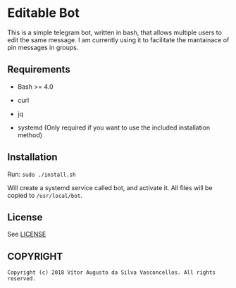 # Editable Bot

This is a simple telegram bot, written in bash, that allows multiple users to
edit the same message. I am currently using it to facilitate the mantainace of
pin messages in groups.

## Requirements

- Bash >= 4.0

- curl

- jq

- systemd (Only required if you want to use the included installation method)

## Installation

Run: `sudo ./install.sh`

Will create a systemd service called bot, and activate it.
All files will be copied to `/usr/local/bot`.

## License

See [LICENSE](./LICENSE)

## COPYRIGHT

    Copyright (c) 2018 Vítor Augusto da Silva Vasconcellos. All rights reserved.